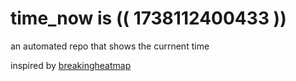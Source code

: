 # time_now is (( 1738112400433 ))

an automated repo that shows the currnent time

inspired by [breakingheatmap](https://github.com/breakingheatmap/breakingheatmap)